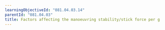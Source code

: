 ```yaml
---
learningObjectiveId: "081.04.03.14"
parentId: "081.04.03"
title: Factors affecting the manoeuvring stability/stick force per g
---
```

